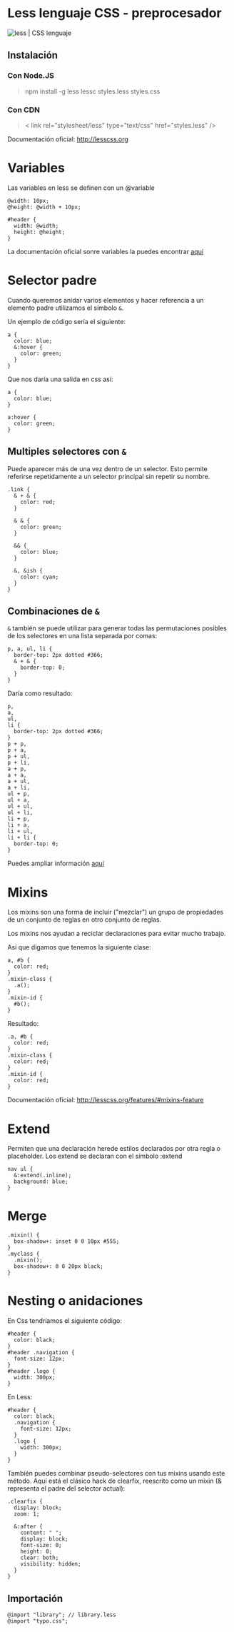 # Less lenguaje CSS - preprocesador

![less | CSS lenguaje](http://lesscss.org/public/img/less_logo.png)

## Instalación

### Con Node.JS

> npm install -g less
> lessc styles.less styles.css

### Con CDN

> < link rel="stylesheet/less" type="text/css" href="styles.less" />
<script src="//cdnjs.cloudflare.com/ajax/libs/less.js/3.9.0/less.min.js" ></script>

Documentación oficial: http://lesscss.org

# Variables

Las variables en less se definen con un @variable

```
@width: 10px;
@height: @width + 10px;

#header {
  width: @width;
  height: @height;
}
```

La documentación oficial sonre variables la puedes encontrar [aquí](http://lesscss.org/features/#variables-feature)

# Selector padre

Cuando queremos anidar varios elementos y hacer referencia a un elemento padre utilizamos el símbolo ```&```.

Un ejemplo de código sería el siguiente:

```
a {
  color: blue;
  &:hover {
    color: green;
  }
}
```

Que nos daría una salida en css así:

```
a {
  color: blue;
}

a:hover {
  color: green;
}
```

## Multiples selectores con ```&```

Puede aparecer más de una vez dentro de un selector. Esto permite referirse repetidamente a un selector principal sin repetir su nombre.
```
.link {
  & + & {
    color: red;
  }

  & & {
    color: green;
  }

  && {
    color: blue;
  }

  &, &ish {
    color: cyan;
  }
}
```

## Combinaciones de ```&```

```&``` también se puede utilizar para generar todas las permutaciones posibles de los selectores en una lista separada por comas:
```
p, a, ul, li {
  border-top: 2px dotted #366;
  & + & {
    border-top: 0;
  }
}
```
Daría como resultado:
```
p,
a,
ul,
li {
  border-top: 2px dotted #366;
}
p + p,
p + a,
p + ul,
p + li,
a + p,
a + a,
a + ul,
a + li,
ul + p,
ul + a,
ul + ul,
ul + li,
li + p,
li + a,
li + ul,
li + li {
  border-top: 0;
}
```
Puedes ampliar información [aquí](http://lesscss.org/features/#parent-selectors-feature)

# Mixins

Los mixins son una forma de incluir ("mezclar") un grupo de propiedades de un conjunto de reglas en otro conjunto de reglas. 

Los mixins nos ayudan a reciclar declaraciones para evitar mucho trabajo. 

Así que digamos que tenemos la siguiente clase:

```
a, #b {
  color: red;
}
.mixin-class {
  .a();
}
.mixin-id {
  #b();
}
```

Resultado:
```
.a, #b {
  color: red;
}
.mixin-class {
  color: red;
}
.mixin-id {
  color: red;
}
```

Documentación oficial: http://lesscss.org/features/#mixins-feature


# Extend

Permiten que una declaración herede estilos declarados por otra regla o placeholder. Los extend se declaran con el símbolo :extend 

```
nav ul {
  &:extend(.inline);
  background: blue;
}
```

# Merge
```
.mixin() {
  box-shadow+: inset 0 0 10px #555;
}
.myclass {
  .mixin();
  box-shadow+: 0 0 20px black;
}
```

# Nesting o anidaciones

En Css tendríamos el siguiente código:

```
#header {
  color: black;
}
#header .navigation {
  font-size: 12px;
}
#header .logo {
  width: 300px;
}
```

En Less:

```
#header {
  color: black;
  .navigation {
    font-size: 12px;
  }
  .logo {
    width: 300px;
  }
}
```
También puedes combinar pseudo-selectores con tus mixins usando este método. Aquí está el clásico hack de clearfix, reescrito como un mixin (& representa el padre del selector actual):

```
.clearfix {
  display: block;
  zoom: 1;

  &:after {
    content: " ";
    display: block;
    font-size: 0;
    height: 0;
    clear: both;
    visibility: hidden;
  }
}
```
## Importación

```
@import "library"; // library.less
@import "typo.css";
```
